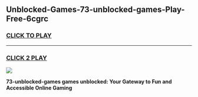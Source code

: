 
## Unblocked-Games-73-unblocked-games-Play-Free-6cgrc
<h3>
<a href="https://premium76.site?title=73-unblocked-games&ref=21A">CLICK TO PLAY</a></h3>
<hr>

<h3>
<a href="https://premium76.site?title=73-unblocked-games&ref=21A">CLICK 2 PLAY</a>
  
</h3>

<a href="https://premium76.site?title=73-unblocked-games&ref=21A"><img src="https://clearcache.store/games.png"></a>


**73-unblocked-games games unblocked: Your Gateway to Fun and Accessible Online Gaming**
